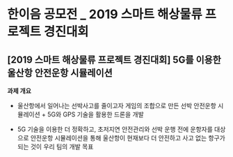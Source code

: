 # 한이음 공모전 _ 2019 스마트 해상물류 프로젝트 경진대회

## [2019 스마트 해상물류 프로젝트 경진대회] 5G를 이용한 울산항 안전운항 시뮬레이션

**과제 개요**

- 울산항에서 일어나는 선박사고를 줄이고자 게임의 조합으로 만든 선박 안전운항 시뮬레이션 + 5G와 GPS 기술을 활용한 드론을 개발

- 5G 기술을 이용한 더 정확하고, 초저지연 안전관리와 선박 운행 전에 운항자를 대상으로 안전운항 시뮬레이션을 통해 울산항이 현재보다 더 안전하고 사고 없는 항구가 되는 것이 우리 팀의 개발 목표 

